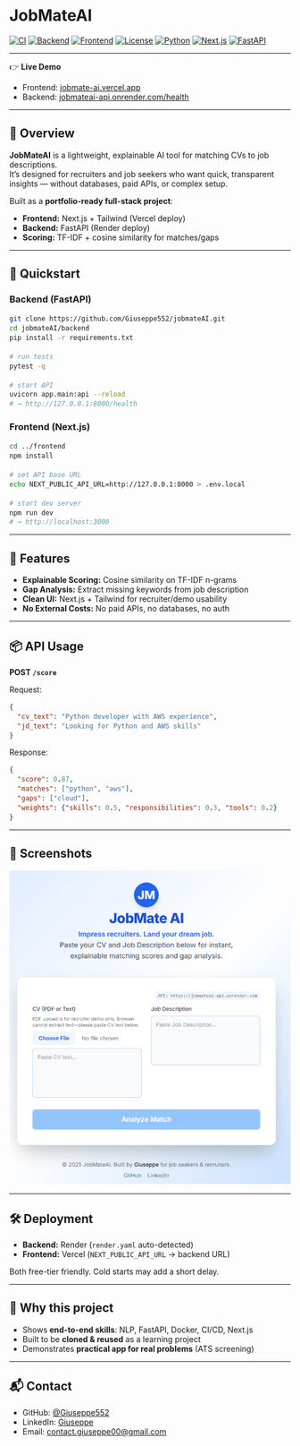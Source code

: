 # JobMateAI

[![CI](https://github.com/Giuseppe552/jobmateAI/actions/workflows/ci.yml/badge.svg)](https://github.com/Giuseppe552/jobmateAI/actions/workflows/ci.yml)
[![Backend](https://img.shields.io/badge/Backend-Render-blue?logo=render)](https://render.com/)
[![Frontend](https://img.shields.io/badge/Frontend-Vercel-black?logo=vercel)](https://vercel.com/)
[![License](https://img.shields.io/badge/License-MIT-green.svg)](LICENSE)
[![Python](https://img.shields.io/badge/Python-3.11-blue.svg?logo=python)](https://www.python.org/)
[![Next.js](https://img.shields.io/badge/Next.js-14-black?logo=nextdotjs)](https://nextjs.org/)
[![FastAPI](https://img.shields.io/badge/FastAPI-Backend-009688?logo=fastapi)](https://fastapi.tiangolo.com/)

---

👉 **Live Demo**  
- Frontend: [jobmate-ai.vercel.app](https://jobmate-ai-giuseppe-gs-projects.vercel.app/)  
- Backend: [jobmateai-api.onrender.com/health](https://jobmateai-api.onrender.com/health)

---

## 🚀 Overview

**JobMateAI** is a lightweight, explainable AI tool for matching CVs to job descriptions.  
It’s designed for recruiters and job seekers who want quick, transparent insights — without databases, paid APIs, or complex setup.  

Built as a **portfolio-ready full-stack project**:  
- **Frontend:** Next.js + Tailwind (Vercel deploy)  
- **Backend:** FastAPI (Render deploy)  
- **Scoring:** TF-IDF + cosine similarity for matches/gaps  

---

## 🏁 Quickstart

### Backend (FastAPI)

```bash
git clone https://github.com/Giuseppe552/jobmateAI.git
cd jobmateAI/backend
pip install -r requirements.txt

# run tests
pytest -q

# start API
uvicorn app.main:api --reload
# → http://127.0.0.1:8000/health
````

### Frontend (Next.js)

```bash
cd ../frontend
npm install

# set API base URL
echo NEXT_PUBLIC_API_URL=http://127.0.0.1:8000 > .env.local

# start dev server
npm run dev
# → http://localhost:3000
```

---

## 🧠 Features

* **Explainable Scoring:** Cosine similarity on TF-IDF n-grams
* **Gap Analysis:** Extract missing keywords from job description
* **Clean UI:** Next.js + Tailwind for recruiter/demo usability
* **No External Costs:** No paid APIs, no databases, no auth

---

## 📦 API Usage

**POST `/score`**

Request:

```json
{
  "cv_text": "Python developer with AWS experience",
  "jd_text": "Looking for Python and AWS skills"
}
```

Response:

```json
{
  "score": 0.87,
  "matches": ["python", "aws"],
  "gaps": ["cloud"],
  "weights": {"skills": 0.5, "responsibilities": 0.3, "tools": 0.2}
}
```

---

## 📸 Screenshots

![Frontend demo](screenshot.png)

---

## 🛠️ Deployment

* **Backend:** Render (`render.yaml` auto-detected)
* **Frontend:** Vercel (`NEXT_PUBLIC_API_URL` → backend URL)

Both free-tier friendly. Cold starts may add a short delay.

---

## 🎯 Why this project

* Shows **end-to-end skills**: NLP, FastAPI, Docker, CI/CD, Next.js
* Built to be **cloned & reused** as a learning project
* Demonstrates **practical app for real problems** (ATS screening)

---

## 📬 Contact

* GitHub: [@Giuseppe552](https://github.com/Giuseppe552)
* LinkedIn: [Giuseppe](https://www.linkedin.com/in/Giuseppe552)
* Email: [contact.giuseppe00@gmail.com](mailto:contact.giuseppe00@gmail.com)

```

